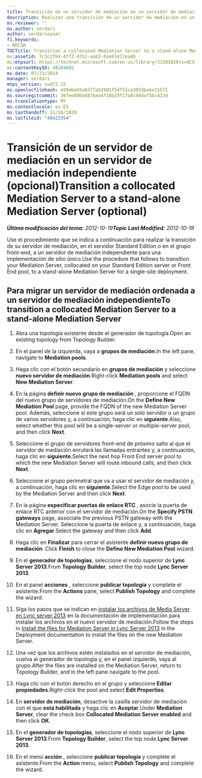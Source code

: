 ```yaml
---
title: Transición de un servidor de mediación en un servidor de mediación independiente (opcional)
description: Realizar una transición de un servidor de mediación en un servidor de mediación independiente (opcional).
ms.reviewer: ''
ms.author: serdars
author: serdarsoysal
f1.keywords:
- NOCSH
TOCTitle: Transition a collocated Mediation Server to a stand-alone Mediation Server (optional)
ms:assetid: 7c3c2fb4-4ff2-47b1-aab3-0aa91472eadb
ms:mtpsurl: https://technet.microsoft.com/en-us/library/JJ205026(v=OCS.15)
ms:contentKeyID: 48184602
ms.date: 07/23/2014
manager: serdars
mtps_version: v=OCS.15
ms.openlocfilehash: e99eb445e8377a52901f54f52ca3933babe15571
ms.sourcegitcommit: 36fee89bb887bea4f18b19f17a8c69daf5bc423d
ms.translationtype: MT
ms.contentlocale: es-ES
ms.lasthandoff: 11/26/2020
ms.locfileid: "49423354"
---
```

# <a name="transition-a-collocated-mediation-server-to-a-stand-alone-mediation-server-optional"></a><span data-ttu-id="0b4f2-103">Transición de un servidor de mediación en un servidor de mediación independiente (opcional)</span><span class="sxs-lookup"><span data-stu-id="0b4f2-103">Transition a collocated Mediation Server to a stand-alone Mediation Server (optional)</span></span>

<div data-xmlns="http://www.w3.org/1999/xhtml">

<div class="topic" data-xmlns="http://www.w3.org/1999/xhtml" data-msxsl="urn:schemas-microsoft-com:xslt" data-cs="https://msdn.microsoft.com/">

<div data-asp="https://msdn2.microsoft.com/asp">



</div>

<div id="mainSection">

<div id="mainBody"><span data-ttu-id="0b4f2-104">

<span> </span></span><span class="sxs-lookup"><span data-stu-id="0b4f2-104">

<span> </span></span></span>

<span data-ttu-id="0b4f2-105">_**Última modificación del tema:** 2012-10-19_</span><span class="sxs-lookup"><span data-stu-id="0b4f2-105">_**Topic Last Modified:** 2012-10-19_</span></span>

<span data-ttu-id="0b4f2-106">Use el procedimiento que se indica a continuación para realizar la transición de su servidor de mediación, en el servidor Standard Edition o en el grupo front-end, a un servidor de mediación independiente para una implementación de sitio único.</span><span class="sxs-lookup"><span data-stu-id="0b4f2-106">Use the procedure that follows to transition your Mediation Server, collocated on your Standard Edition server or Front End pool, to a stand-alone Mediation Server for a single-site deployment.</span></span>

<div>

## <a name="to-transition-a-collocated-mediation-server-to-a-stand-alone-mediation-server"></a><span data-ttu-id="0b4f2-107">Para migrar un servidor de mediación ordenada a un servidor de mediación independiente</span><span class="sxs-lookup"><span data-stu-id="0b4f2-107">To transition a collocated Mediation Server to a stand-alone Mediation Server</span></span>

1.  <span data-ttu-id="0b4f2-108">Abra una topología existente desde el generador de topología.</span><span class="sxs-lookup"><span data-stu-id="0b4f2-108">Open an existing topology from Topology Builder.</span></span>

2.  <span data-ttu-id="0b4f2-109">En el panel de la izquierda, vaya a **grupos de mediación**.</span><span class="sxs-lookup"><span data-stu-id="0b4f2-109">In the left pane, navigate to **Mediation pools**.</span></span>

3.  <span data-ttu-id="0b4f2-110">Haga clic con el botón secundario en **grupos de mediación** y seleccione **nuevo servidor de mediación**.</span><span class="sxs-lookup"><span data-stu-id="0b4f2-110">Right-click **Mediation pools** and select **New Mediation Server**.</span></span>

4.  <span data-ttu-id="0b4f2-111">En la página **definir nuevo grupo de mediación** , proporcione el FQDN del nuevo grupo de servidores de mediación.</span><span class="sxs-lookup"><span data-stu-id="0b4f2-111">On the **Define New Mediation Pool** page, provide the FQDN of the new Mediation Server pool.</span></span> <span data-ttu-id="0b4f2-112">Además, seleccione si este grupo será un solo servidor o un grupo de varios servidores y, a continuación, haga clic en **siguiente**.</span><span class="sxs-lookup"><span data-stu-id="0b4f2-112">Also, select whether this pool will be a single-server or multiple-server pool, and then click **Next**.</span></span>

5.  <span data-ttu-id="0b4f2-113">Seleccione el grupo de servidores front-end de próximo salto al que el servidor de mediación enrutará las llamadas entrantes y, a continuación, haga clic en **siguiente**.</span><span class="sxs-lookup"><span data-stu-id="0b4f2-113">Select the next hop Front End server pool to which the new Mediation Server will route inbound calls, and then click **Next**.</span></span>

6.  <span data-ttu-id="0b4f2-114">Seleccione el grupo perimetral que va a usar el servidor de mediación y, a continuación, haga clic en **siguiente**.</span><span class="sxs-lookup"><span data-stu-id="0b4f2-114">Select the Edge pool to be used by the Mediation Server and then click **Next**.</span></span>

7.  <span data-ttu-id="0b4f2-115">En la página **especificar puertas de enlace RTC** , asocie la puerta de enlace RTC anterior con el servidor de mediación.</span><span class="sxs-lookup"><span data-stu-id="0b4f2-115">On the **Specify PSTN gateways** page, associate the previous PSTN gateway with the Mediation Server.</span></span> <span data-ttu-id="0b4f2-116">Seleccione la puerta de enlace y, a continuación, haga clic en **Agregar**.</span><span class="sxs-lookup"><span data-stu-id="0b4f2-116">Select the gateway and then click **Add**.</span></span>

8.  <span data-ttu-id="0b4f2-117">Haga clic en **Finalizar** para cerrar el asistente **definir nuevo grupo de mediación** .</span><span class="sxs-lookup"><span data-stu-id="0b4f2-117">Click **Finish** to close the **Define New Mediation Pool** wizard.</span></span>

9.  <span data-ttu-id="0b4f2-118">En el **generador de topologías**, seleccione el nodo superior de **Lync Server 2013**.</span><span class="sxs-lookup"><span data-stu-id="0b4f2-118">From **Topology Builder**, select the top node **Lync Server 2013**.</span></span>

10. <span data-ttu-id="0b4f2-119">En el panel **acciones** , seleccione **publicar topología** y complete el asistente.</span><span class="sxs-lookup"><span data-stu-id="0b4f2-119">From the **Actions** pane, select **Publish Topology** and complete the wizard.</span></span>

11. <span data-ttu-id="0b4f2-120">Siga los pasos que se indican en [instalar los archivos de Media Server en Lync server 2013](lync-server-2013-install-the-files-for-mediation-server.md) en la documentación de implementación para instalar los archivos en el nuevo servidor de mediación.</span><span class="sxs-lookup"><span data-stu-id="0b4f2-120">Follow the steps in [Install the files for Mediation Server in Lync Server 2013](lync-server-2013-install-the-files-for-mediation-server.md) in the Deployment documentation to install the files on the new Mediation Server.</span></span>

12. <span data-ttu-id="0b4f2-121">Una vez que los archivos estén instalados en el servidor de mediación, vuelva al generador de topología y, en el panel izquierdo, vaya al grupo.</span><span class="sxs-lookup"><span data-stu-id="0b4f2-121">After the files are installed on the Mediation Server, return to Topology Builder, and in the left pane navigate to the pool.</span></span>

13. <span data-ttu-id="0b4f2-122">Haga clic con el botón derecho en el grupo y seleccione **Editar propiedades**.</span><span class="sxs-lookup"><span data-stu-id="0b4f2-122">Right-click the pool and select **Edit Properties**.</span></span>

14. <span data-ttu-id="0b4f2-123">En **servidor de mediación**, desactive la casilla servidor de mediación con el que **está habilitada** y haga clic en **Aceptar**.</span><span class="sxs-lookup"><span data-stu-id="0b4f2-123">Under **Mediation Server**, clear the check box **Collocated Mediation Server enabled** and then click **OK**.</span></span>

15. <span data-ttu-id="0b4f2-124">En el **generador de topologías**, seleccione el nodo superior de **Lync Server 2013**.</span><span class="sxs-lookup"><span data-stu-id="0b4f2-124">From **Topology Builder**, select the top node **Lync Server 2013**.</span></span>

16. <span data-ttu-id="0b4f2-125">En el menú **acción** , seleccione **publicar topología** y complete el asistente.</span><span class="sxs-lookup"><span data-stu-id="0b4f2-125">From the **Action** menu, select **Publish Topology** and complete the wizard.</span></span>

<span data-ttu-id="0b4f2-126"></div>

</div>

<span> </span>

</div>

</div>

</span><span class="sxs-lookup"><span data-stu-id="0b4f2-126"></div>

</div>

<span> </span>

</div>

</div>

</span></span></div>


